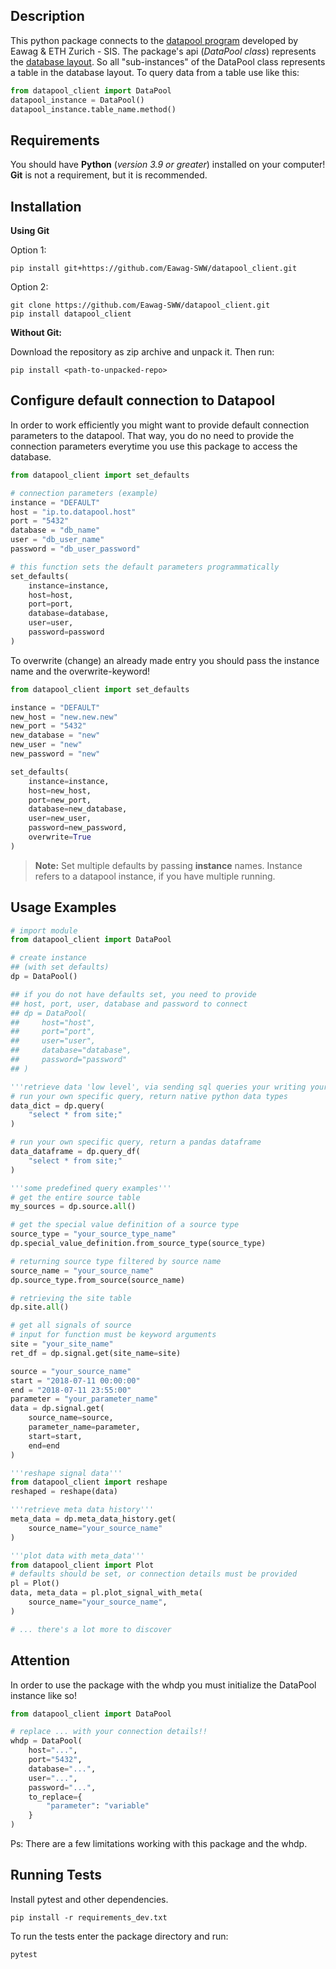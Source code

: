## Description
This python package connects to the [datapool program](https://datapool.readthedocs.io/en/latest/#) developed by Eawag & ETH Zurich - SIS.
The package's api (*DataPool class*) represents the [database layout](https://datapool.readthedocs.io/en/latest/_images/DataModel.svg). 
So all "sub-instances" of the DataPool class represents a table in the database layout. To query data from a table use like this:

```python
from datapool_client import DataPool
datapool_instance = DataPool()
datapool_instance.table_name.method()
```

## Requirements
You should have  **Python** (*version 3.9 or greater*) installed on your computer! **Git** is not a requirement, but it is recommended.

## Installation

**Using Git**

Option 1:
```shell 
pip install git+https://github.com/Eawag-SWW/datapool_client.git
```
Option 2:
```shell 
git clone https://github.com/Eawag-SWW/datapool_client.git
pip install datapool_client
```

**Without Git:**

Download the repository as zip archive and unpack it. Then run:
```shell 
pip install <path-to-unpacked-repo>
```


## Configure default connection to Datapool

In order to work efficiently you might want to provide default connection parameters to the datapool.
That way, you do no need to provide the connection parameters everytime you use this package to access the database.

```python
from datapool_client import set_defaults

# connection parameters (example)
instance = "DEFAULT"
host = "ip.to.datapool.host"
port = "5432"
database = "db_name"
user = "db_user_name"
password = "db_user_password"

# this function sets the default parameters programmatically
set_defaults(
    instance=instance, 
    host=host, 
    port=port, 
    database=database, 
    user=user, 
    password=password
)
```

To overwrite (change) an already made entry you should pass the instance name and the overwrite-keyword!
```python
from datapool_client import set_defaults

instance = "DEFAULT"
new_host = "new.new.new"
new_port = "5432"
new_database = "new"
new_user = "new"
new_password = "new"

set_defaults(
    instance=instance, 
    host=new_host, 
    port=new_port, 
    database=new_database, 
    user=new_user, 
    password=new_password, 
    overwrite=True
)
```

> **Note:** Set multiple defaults by passing **instance** names. Instance refers to a datapool instance, if you have multiple running.


## Usage Examples

```python
# import module
from datapool_client import DataPool

# create instance 
## (with set defaults)
dp = DataPool()

## if you do not have defaults set, you need to provide 
## host, port, user, database and password to connect
## dp = DataPool(
##     host="host",
##     port="port",
##     user="user",
##     database="database",
##     password="password"
## )

'''retrieve data 'low level', via sending sql queries your writing yourself.'''
# run your own specific query, return native python data types
data_dict = dp.query(
    "select * from site;"
)

# run your own specific query, return a pandas dataframe
data_dataframe = dp.query_df(
    "select * from site;"
)

'''some predefined query examples'''
# get the entire source table
my_sources = dp.source.all()

# get the special value definition of a source type
source_type = "your_source_type_name"
dp.special_value_definition.from_source_type(source_type)

# returning source type filtered by source name
source_name = "your_source_name"
dp.source_type.from_source(source_name)

# retrieving the site table
dp.site.all()

# get all signals of source
# input for function must be keyword arguments
site = "your_site_name"
ret_df = dp.signal.get(site_name=site)

source = "your_source_name"
start = "2018-07-11 00:00:00"
end = "2018-07-11 23:55:00"
parameter = "your_parameter_name"
data = dp.signal.get(
    source_name=source, 
    parameter_name=parameter, 
    start=start, 
    end=end
)

'''reshape signal data'''
from datapool_client import reshape
reshaped = reshape(data)

'''retrieve meta data history'''
meta_data = dp.meta_data_history.get(
    source_name="your_source_name"
)

'''plot data with meta_data'''
from datapool_client import Plot
# defaults should be set, or connection details must be provided
pl = Plot()
data, meta_data = pl.plot_signal_with_meta(
    source_name="your_source_name",
)

# ... there's a lot more to discover
```

## Attention

In order to use the package with the whdp you must initialize the DataPool instance like so!

```python
from datapool_client import DataPool

# replace ... with your connection details!!
whdp = DataPool(
    host="...",
    port="5432",
    database="...",
    user="...",
    password="...",
    to_replace={
        "parameter": "variable"
    }
)
```
Ps: There are a few limitations working with this package and the whdp.


## Running Tests

Install pytest and other dependencies.
```shell
pip install -r requirements_dev.txt
```

To run the tests enter the package directory and run:
```shell
pytest
```
